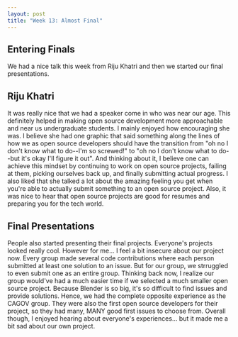 ```yaml
---
layout: post
title: "Week 13: Almost Final"
---
```


## Entering Finals

We had a nice talk this week from Riju Khatri and then we started our final presentations. 

<!--more-->

## Riju Khatri

It was really nice that we had a speaker come in who was near our age. This definitely helped in making open source development more approachable and near us undergraduate students. I mainly enjoyed how encouraging she was. I believe she had one graphic that said something along the lines of how we as open source developers should have the transition from "oh no I don't know what to do--I'm so screwed!" to "oh no I don't know what to do--but it's okay I'll figure it out". And thinking about it, I believe one can achieve this mindset by continuing to work on open source projects, failing at them, picking ourselves back up, and finally submitting actual progress. I also liked that she talked a lot about the amazing feeling you get when you're able to actually submit something to an open source project. Also, it was nice to hear that open source projects are good for resumes and preparing you for the tech world. 

## Final Presentations

People also started presenting their final projects. Everyone's projects looked really cool. However for me... I feel a bit insecure about our project now. Every group made several code contributions where each person submitted at least one solution to an issue. But for our group, we strruggled to even submit one as an entire group. Thinking back now, I realize our group would've had a much easier time if we selected a much smaller open source project. Because Blender is so big, it's so difficult to find issues and provide solutions. Hence, we had the complete opposite experience as the CAGOV group. They were also the first open source developers for their project, so they had many, MANY good first issues to choose from. Overall though, I enjoyed hearing about everyone's experiences... but it made me a bit sad about our own project. 


